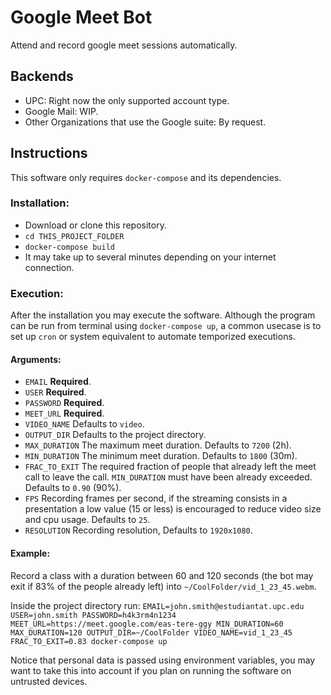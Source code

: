 # Google Meet Bot
Attend and record google meet sessions automatically.
## Backends
 - UPC: Right now the only supported account type.
 - Google Mail: WIP.
 - Other Organizations that use the Google suite: By request.
## Instructions
This software only requires `docker-compose` and its dependencies.
### Installation:
 - Download or clone this repository.
 - `cd THIS_PROJECT_FOLDER`
 - `docker-compose build`
 - It may take up to several minutes depending on your internet connection.
### Execution:
After the installation you may execute the software. Although the program
can be run from terminal using `docker-compose up`, a common usecase is to set up `cron` or system equivalent
to automate temporized executions.
#### Arguments:
 - `EMAIL` **Required**.
 - `USER` **Required**.
 - `PASSWORD` **Required**.
 - `MEET_URL` **Required**.
 - `VIDEO_NAME` Defaults to `video`.
 - `OUTPUT_DIR` Defaults to the project directory.
 - `MAX_DURATION` The maximum meet duration. Defaults to `7200` (2h).
 - `MIN_DURATION` The minimum meet duration. Defaults to `1800` (30m).
 - `FRAC_TO_EXIT` The required fraction of people that already left the meet call to leave the call. `MIN_DURATION` must have been already exceeded. Defaults to `0.90` (90%).
 - `FPS` Recording frames per second, if the streaming consists in a presentation a low value (15 or less) is encouraged to reduce video size and cpu usage. Defaults to `25`.
 - `RESOLUTION` Recording resolution, Defaults to `1920x1080`.

#### Example:
Record a class with a duration between 60 and 120 seconds (the bot may exit if 83% of the people already left) into `~/CoolFolder/vid_1_23_45.webm`.

Inside the project directory run:
`EMAIL=john.smith@estudiantat.upc.edu USER=john.smith PASSWORD=h4k3rm4n1234 MEET_URL=https://meet.google.com/eas-tere-ggy MIN_DURATION=60 MAX_DURATION=120 OUTPUT_DIR=~/CoolFolder VIDEO_NAME=vid_1_23_45 FRAC_TO_EXIT=0.83 docker-compose up`

Notice that personal data is passed using environment variables, you may want to take this into account if you plan on running the software on untrusted devices.